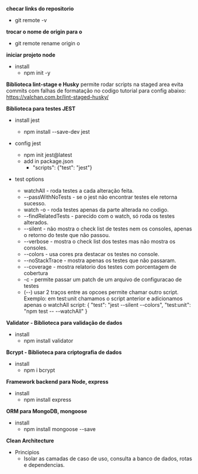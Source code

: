 **checar links do repositorio**
- git remote -v

**trocar o nome de origin para o**
- git remote rename origin o

**iniciar projeto node**
- install
  - npm init -y

**Biblioteca lint-stage e Husky**
permite rodar scripts na staged area
evita commits com falhas de formatação no codigo
tutorial para config abaixo:
https://valchan.com.br/lint-staged-husky/

**Biblioteca para testes JEST**
- install jest 
  - npm install --save-dev jest
- config jest
  - npm init jest@latest
  - add in package.json 
    - "scripts": {"test": "jest"}

- test options
  - watchAll - roda testes a cada alteração feita.
  - --passWithNoTests - se o jest não encontrar testes ele retorna sucesso.
  - watch -o - roda testes apenas da parte alterada no codigo.
  - --findRelatedTests - parecido com o watch, só roda os testes alterados.
  - --silent - não mostra o check list de testes nem os consoles, apenas o retorno do teste que não passou.
  - --verbose - mostra o check list dos testes mas não mostra os consoles.
  - --colors - usa cores pra destacar os testes no console.
  - --noStackTrace - mostra apenas os testes que não passaram.
  - --coverage - mostra relatorio dos testes com porcentagem de cobertura
  -  -c - permite passar um patch de um arquivo de configuracao de testes
  - (--) usar 2 traços entre as opcoes permite chamar outro script. 
          Exemplo: em test:unit chamamos o script anterior e adicionamos apenas o watchAll
          script: {
            "test": "jest --silent --colors",
            "test:unit": "npm test -- --watchAll"
          }  
          
**Validator - Biblioteca para validação de dados**
- install 
  - npm install validator

**Bcrypt - Biblioteca para criptografia de dados**
- install
  - npm i bcrypt  

**Framework backend  para Node, express**
- install
  - npm install express

**ORM para MongoDB, mongoose**
- install
  - npm install mongoose --save

**Clean Architecture**
- Principios
  - Isolar as camadas de caso de uso, consulta a banco de dados, rotas e dependencias.  
